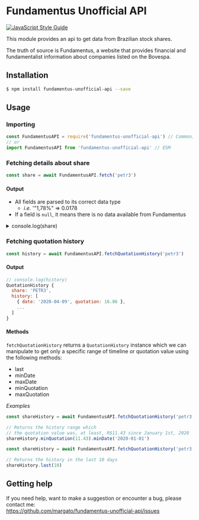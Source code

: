 # Fundamentus Unofficial API

[![JavaScript Style Guide](https://cdn.rawgit.com/standard/standard/master/badge.svg)](https://github.com/standard/standard)

This module provides an api to get data from Brazilian stock shares.

The truth of source is Fundamentus, a website that provides financial and fundamentalist information about companies listed on the Bovespa.

## Installation

```bash
$ npm install fundamentus-unofficial-api --save
```

## Usage


### Importing

```js
const FundamentusAPI = require('fundamentus-unofficial-api') // CommonJS
// or
import FundamentusAPI from 'fundamentus-unofficial-api' // ESM
```


### Fetching details about share

```js
const share = await FundamentusAPI.fetch('petr3')
```

#### Output

- All fields are parsed to its correct data type
	- *i.e.* '"1,78%" => 0.0178
- If a field is `null`, it means there is no data available from Fundamentus

<details>
  <summary>console.log(share)</summary>
  
```js
{
  ano2015: -0.0455,
  ano2016: 0.9738,
  ano2017: -0.0018,
  ano2018: 0.5154,
  ano2019: 0.2774,
  ano2020: -0.4731,
  ativo: 926011000000,
  ativoCirculante: 112101000000,
  cotacao: 16.86,
  cresRec5A: 0.009,
  dataUltCot: '09/04/2020',
  dia: -0.0366,
  disponibilidades: 33294000000,
  divBrPorPatrim: 1.19,
  divBruta: 351161000000,
  divLiquida: 317867000000,
  divYield: 0.03,
  ebit: 28649000000,
  ebitPorAtivo: 0.104,
  empresa: 'PETROBRAS ON',
  evPorEbit: 5.6,
  evPorEbitda: 3.38,
  giroAtivos: 0.33,
  liquidezCorr: 0.97,
  lpa: 3.08,
  lucroLiquido: 8153000000,
  margBruta: 0.404,
  margEbit: 0.318,
  margLiquida: 0.136,
  max52Sem: 33.28,
  mes: 0.1924,
  min52Sem: 11.05,
  nroAcoes: 13044500000,
  pPorAtivCircLiq: -0.43,
  pPorAtivos: 0.24,
  pPorCapGiro: -54.36,
  pPorEbit: 2.29,
  pPorL: 5.48,
  pPorVp: 0.74,
  papel: 'PETR3',
  patrimLiq: 295541000000,
  psr: 0.73,
  receitaLiquida: 72628000000,
  roe: 0.136,
  roic: 0.11,
  setor: 'Petróleo, Gás e Biocombustíveis',
  subsetor: 'Exploração e/ou Refino e Distribuição',
  tipo: 'ON',
  ultBalancoProcessado: '31/12/2019',
  ultimos12Meses: -0.4728,
  ultimos30Dias: -0.0035,
  valorDaFirma: 537797000000,
  valorDeMercado: 219930000000,
  volMed2M: 852007000,
  vpa: 22.66
}
```
  
</details>

### Fetching quotation history

```js
const history = await FundamentusAPI.fetchQuotationHistory('petr3')
```

#### Output

```js
// console.log(history)
QuotationHistory {
  share: 'PETR3',
  history: [
    { date: '2020-04-09', quotation: 16.86 },
    ...
  ]
}
```

#### Methods
`fetchQuotationHistory` returns a `QuotationHistory` instance which we can manipulate to get only a specific range of timeline or quotation value using the following methods:
- last
- minDate
- maxDate
- minQuotation
- maxQuotation

*Examples*

```js
const shareHistory = await FundamentusAPI.fetchQuotationHistory('petr3')

// Returns the history range which
// the quotation value was, at least, R$11.43 since January 1st, 2020
shareHistory.minQuotation(11.43).minDate('2020-01-01')
```

```js
const shareHistory = await FundamentusAPI.fetchQuotationHistory('petr3')

// Returns the history in the last 10 days
shareHistory.last(10)
```

## Getting help

If you need help, want to make a suggestion or encounter a bug, please contact me:
<br/>
https://github.com/margato/fundamentus-unofficial-api/issues
